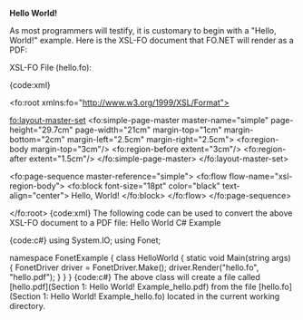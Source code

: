**Hello World!**

As most programmers will testify, it is customary to begin with a "Hello, World!" example. Here is the XSL-FO document that FO.NET will render as a PDF:

XSL-FO File (hello.fo):

{code:xml}
<?xml version="1.0" encoding="utf-8"?>
<fo:root xmlns:fo="http://www.w3.org/1999/XSL/Format">

  <fo:layout-master-set>
    <fo:simple-page-master master-name="simple"
                  page-height="29.7cm"
                  page-width="21cm"
                  margin-top="1cm"
                  margin-bottom="2cm"
                  margin-left="2.5cm"
                  margin-right="2.5cm">
      <fo:region-body margin-top="3cm"/>
      <fo:region-before extent="3cm"/>
      <fo:region-after extent="1.5cm"/>
    </fo:simple-page-master>
  </fo:layout-master-set>

  <fo:page-sequence master-reference="simple">
    <fo:flow flow-name="xsl-region-body">
      <fo:block font-size="18pt" color="black" text-align="center">
        Hello, World!
      </fo:block>
    </fo:flow>
  </fo:page-sequence>

</fo:root>
{code:xml}
The following code can be used to convert the above XSL-FO document to a PDF file: Hello World C# Example

{code:c#}
using System.IO;
using Fonet;

namespace FonetExample {
    class HelloWorld {
        static void Main(string[]() args) {
            FonetDriver driver = FonetDriver.Make();
            driver.Render("hello.fo", "hello.pdf");
        }
    }
}
{code:c#}
The above class will create a file called [hello.pdf](Section 1: Hello World! Example_hello.pdf) from the file [hello.fo](Section 1: Hello World! Example_hello.fo) located in the current working directory.